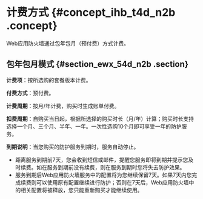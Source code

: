 # 计费方式 {#concept_ihb_t4d_n2b .concept}

Web应用防火墙通过包年包月（预付费）方式计费。

## 包年包月模式 {#section_ewx_54d_n2b .section}

**计费项**：按所选购的套餐版本计费。

**付费方式**：预付费。

**计费周期**：按月/年计费，购买时生成账单付费。

**扣费周期**：自购买当日起，根据所选择的购买时长（月/年）计算；购买时长支持选择一个月、三个月、半年、一年。一次性选购10个月即可享受一年的防护服务。

**到期说明**：当您购买的防护服务到期时，服务自动停止。

-   距离服务到期前7天，您会收到短信或邮件，提醒您服务即将到期并提示您及时续费。如在服务到期前没有续费，则在服务到期时您将失去防护效果。
-   服务到期后Web应用防火墙服务中的配置将为您继续保留7天。如果7天内您完成续费则可以使用原有配置继续进行防护；否则在7天后，Web应用防火墙中的相关配置将被释放，您只能重新购买才能继续使用。

